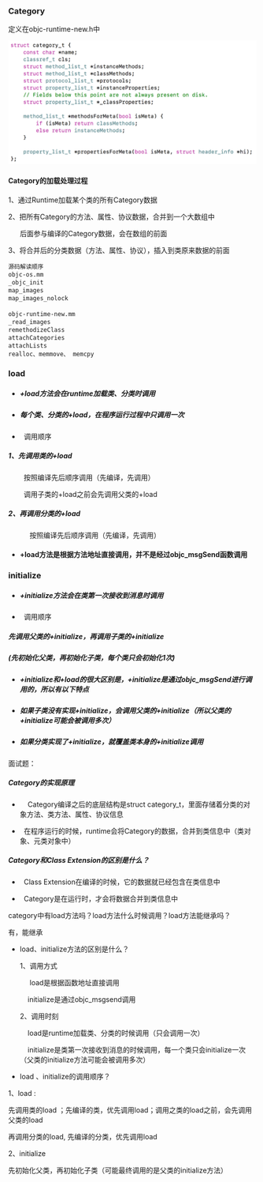 ### Category



定义在objc-runtime-new.h中

![](img/category_t.png)



#### Category的加载处理过程

1、通过Runtime加载某个类的所有Category数据

2、把所有Category的方法、属性、协议数据，合并到一个大数组中

      后面参与编译的Category数据，会在数组的前面

3、将合并后的分类数据（方法、属性、协议），插入到类原来数据的前面

```
源码解读顺序
objc-os.mm
_objc_init
map_images
map_images_nolock

objc-runtime-new.mm
_read_images
remethodizeClass
attachCategories
attachLists
realloc、memmove、 memcpy

```



### load

- ##### +load方法会在runtime加载类、分类时调用

- ##### 每个类、分类的+load，在程序运行过程中只调用一次

-   调用顺序

##### 1、先调用类的+load

        按照编译先后顺序调用（先编译，先调用）

        调用子类的+load之前会先调用父类的+load

##### 2、再调用分类的+load

           按照编译先后顺序调用（先编译，先调用）



- #### +load方法是根据方法地址直接调用，并不是经过objc_msgSend函数调用







### initialize

- ##### +initialize方法会在类第一次接收到消息时调用

-   调用顺序

##### 先调用父类的+initialize，再调用子类的+initialize

##### (先初始化父类，再初始化子类，每个类只会初始化1次)



- ##### +initialize和+load的很大区别是，+initialize是通过objc_msgSend进行调用的，所以有以下特点

- ##### 如果子类没有实现+initialize，会调用父类的+initialize（所以父类的+initialize可能会被调用多次）

- ##### 如果分类实现了+initialize，就覆盖类本身的+initialize调用





面试题：

##### Category的实现原理

-     Category编译之后的底层结构是struct  category_t，里面存储着分类的对象方法、类方法、属性、协议信息

-   在程序运行的时候，runtime会将Category的数据，合并到类信息中（类对象、元类对象中）



##### Category和Class  Extension的区别是什么？

-   Class  Extension在编译的时候，它的数据就已经包含在类信息中

-   Category是在运行时，才会将数据合并到类信息中



category中有load方法吗？load方法什么时候调用？load方法能继承吗？

有，能继承



- load、initialize方法的区别是什么？

  1、调用方式

       load是根据函数地址直接调用

      initialize是通过objc_msgsend调用

  2、调用时刻

      load是runtime加载类、分类的时候调用（只会调用一次）

      initialize是类第一次接收到消息的时候调用，每一个类只会initialize一次（父类的initialize方法可能会被调用多次）

  

-   load 、initialize的调用顺序？

  1、load :   

  先调用类的load ；先编译的类，优先调用load；调用之类的load之前，会先调用父类的load

  再调用分类的load, 先编译的分类，优先调用load

  2、initialize

  先初始化父类，再初始化子类（可能最终调用的是父类的initialize方法）




